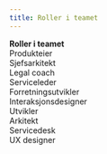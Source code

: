 ```yaml
---
title: Roller i teamet
---
```


**Roller i teamet**  
Produkteier  
Sjefsarkitekt  
Legal coach  
Serviceleder  
Forretningsutvikler  
Interaksjonsdesigner  
Utvikler  
Arkitekt  
Servicedesk  
UX designer
